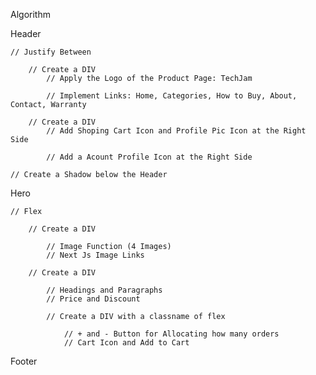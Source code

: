 Algorithm

Header

    // Justify Between

        // Create a DIV
            // Apply the Logo of the Product Page: TechJam

            // Implement Links: Home, Categories, How to Buy, About, Contact, Warranty

        // Create a DIV
            // Add Shoping Cart Icon and Profile Pic Icon at the Right Side

            // Add a Acount Profile Icon at the Right Side
            
    // Create a Shadow below the Header

Hero

	// Flex 

		// Create a DIV

			// Image Function (4 Images)
			// Next Js Image Links 

		// Create a DIV

			// Headings and Paragraphs
			// Price and Discount

			// Create a DIV with a classname of flex

				// + and - Button for Allocating how many orders
				// Cart Icon and Add to Cart



Footer